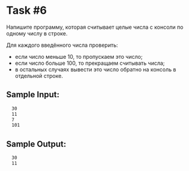 # Task #6

Напишите программу, которая считывает целые числа с консоли по одному числу в строке.

Для каждого введённого числа проверить:

- если число меньше 10, то пропускаем это число;
- если число больше 100, то прекращаем считывать числа;
- в остальных случаях вывести это число обратно на консоль в отдельной строке.


## Sample Input:
```bash
  30
  11
  7
  101
```

## Sample Output:

```bash
  30
  11
```